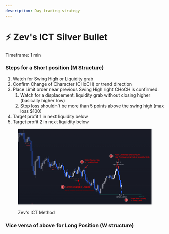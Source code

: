 ```yaml
---
description: Day trading strategy
---
```


# ⚡ Zev's ICT Silver Bullet

Timeframe: 1 min

### Steps for a Short position (M Structure)

1. Watch for Swing High or Liquidity grab
2. Confirm Change of Character (CHoCH) or trend direction
3. Place Limit order near previous Swing High right CHoCH is confirmed.
   1. Watch for a displacement, liquidity grab without closing higher (basically higher low)
   2. Stop loss shouldn't be more than 5 points above the swing high (max loss $100)
4. Target profit 1 in next liquidity below
5. Target profit 2 in next liquidity below



<figure><img src="../../.gitbook/assets/image (6).png" alt=""><figcaption><p>Zev's ICT Method</p></figcaption></figure>

### Vice versa of above for Long Position (W structure)





